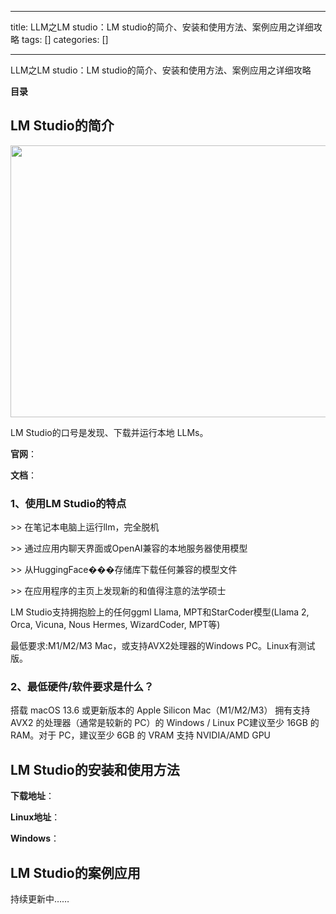 
--- 
title:  LLM之LM studio：LM studio的简介、安装和使用方法、案例应用之详细攻略 
tags: []
categories: [] 

---
LLM之LM studio：LM studio的简介、安装和使用方法、案例应用之详细攻略







**目录**



















## **LM Studio的简介**

<img alt="" height="435" src="https://img-blog.csdnimg.cn/direct/5c64419835514c99bb27a7fba7732cc2.png" width="674">

LM Studio的口号是发现、下载并运行本地 LLMs。

**<strong>官网**</strong>：

**文档**：





### 1、使用LM Studio的特点

&gt;&gt; 在笔记本电脑上运行llm，完全脱机

&gt;&gt; 通过应用内聊天界面或OpenAI兼容的本地服务器使用模型

&gt;&gt; 从HuggingFace���存储库下载任何兼容的模型文件

&gt;&gt; 在应用程序的主页上发现新的和值得注意的法学硕士

LM Studio支持拥抱脸上的任何ggml Llama, MPT和StarCoder模型(Llama 2, Orca, Vicuna, Nous Hermes, WizardCoder, MPT等)

最低要求:M1/M2/M3 Mac，或支持AVX2处理器的Windows PC。Linux有测试版。





### 2、最低硬件/软件要求是什么？

搭载 macOS 13.6 或更新版本的 Apple Silicon Mac（M1/M2/M3） 拥有支持 AVX2 的处理器（通常是较新的 PC）的 Windows / Linux PC建议至少 16GB 的 RAM。对于 PC，建议至少 6GB 的 VRAM 支持 NVIDIA/AMD GPU







## **LM Studio的安装和使用方法**

**<strong>下载地址**</strong>：

**<strong>Linux地址**</strong>：

**<strong>Windows**</strong>：









## **LM Studio的案例应用**

持续更新中……






